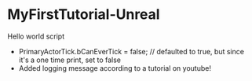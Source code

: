 # MyFirstTutorial-Unreal
Hello world script

- PrimaryActorTick.bCanEverTick = false; // defaulted to true, but since it's a one time print, set to false
- Added logging message according to a tutorial on youtube!
